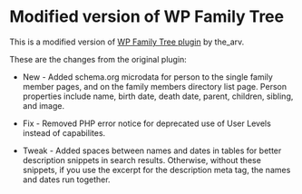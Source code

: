 Modified version of WP Family Tree
==================================

This is a modified version of [WP Family Tree plugin](https://wordpress.org/plugins/wp-family-tree/) by the_arv.

These are the changes from the original plugin:

* New - Added schema.org microdata for person to the single family member pages, and on the family members directory list page. Person properties include name, birth date, death date, parent, children, sibling, and image.

* Fix - Removed PHP error notice for deprecated use of User Levels instead of capabilites.

* Tweak - Added spaces between names and dates in tables for better description snippets in search results. Otherwise, without these snippets, if you use the excerpt for the description meta tag, the names and dates run together.
